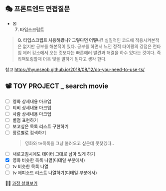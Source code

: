 ## 🎭 프론트엔드 면접질문
- [x] 7. 타입스크립트
> **Q. 타입스크립트 사용해봤나? 그렇다면 어떻나?**
> 실질적인 코드에 적용시켜본적은 없지만 공부를 해본적이 있다. 공부를 하면서 느낀 정적 타이핑의 강점은 런타임 에러 감소에서 오는 것보다는 빠른에러 발견과 해결을 하수 있다는 것이다. 즉 리팩토링할때 더욱 빛을 발하게 된다고 생각 한다.
> 
참고
https://hyunseob.github.io/2018/08/12/do-you-need-to-use-ts/
## 📽 TOY PROJECT _ search movie 
 - [ ] 영화 상세내용 마크업
 - [ ] 티비 상세내용 마크업
 - [ ] 사람 상세내용 마크업
 - [ ] 별점 표현하기
 - [ ] 보고싶은 목록 리스트 구현하기
 - [ ] 장르별로 검색하기
	>영화와 tv목록을 그냥 불러오고 싶은데 못찾겠다..
 - [ ] 새로고침시에도 데이터 그대로 남아 있게 하기 
 - [x] 영화 비슷한 목록 나열(디테일 부분에서)
 - [ ] tv 비슷한 목록 나열
 - [ ] tv 에피소드 리스트 나열하기(디테일 부분에서)

👩‍💻 [과정 살펴보기](https://github.com/gay0ung/Vue/commit/062babac6cc369e04d8036d7be4f0e3b16be549f)

